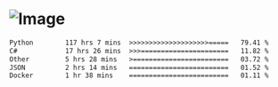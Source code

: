 # ![Image](https://github.com/user-attachments/assets/5f2d2b12-d836-424c-876f-cb0c9a5d9144)

<!--START_SECTION:waka-->

```txt
Python        117 hrs 7 mins  >>>>>>>>>>>>>>>>>>>>=====   79.41 %
C#            17 hrs 26 mins  >>>======================   11.82 %
Other         5 hrs 28 mins   >========================   03.72 %
JSON          2 hrs 14 mins   =========================   01.52 %
Docker        1 hr 38 mins    =========================   01.11 %
```

<!--END_SECTION:waka-->
